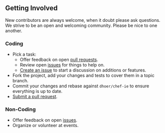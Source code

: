 ## Getting Involved

New contributors are always welcome, when it doubt please ask questions. We strive to be an open and welcoming
community. Please be nice to one another.

### Coding

* Pick a task:
  * Offer feedback on open [pull requests](https://github.com/dhoer/chef-ie/pulls).
  * Review open [issues](https://github.com/dhoer/chef-ie/issues) for things to help on.
  * [Create an issue](https://github.com/dhoer/chef-ie/issues/new) to start a discussion on additions or features.
* Fork the project, add your changes and tests to cover them in a topic branch.
* Commit your changes and rebase against `dhoer/chef-ie` to ensure everything is up to date.
* [Submit a pull request](https://github.com/dhoer/chef-ie/compare/).

### Non-Coding

* Offer feedback on open [issues](https://github.com/dhoer/chef-ie/issues).
* Organize or volunteer at events.
